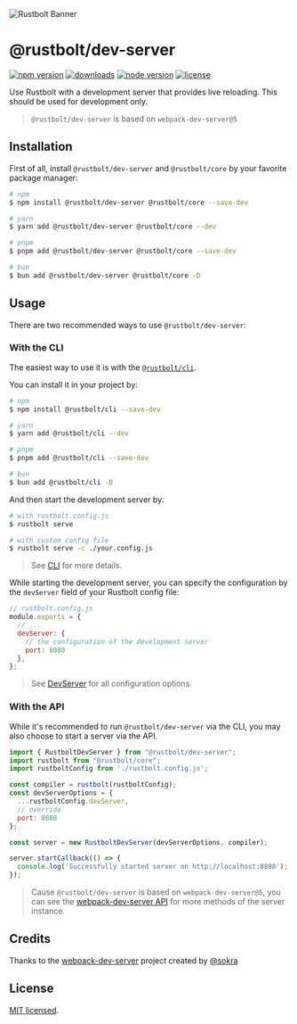 <picture>
  <source media="(prefers-color-scheme: dark)" srcset="https://assets.rustbolt.dev/rustbolt/rustbolt-banner-plain-dark.png">
  <img alt="Rustbolt Banner" src="https://assets.rustbolt.dev/rustbolt/rustbolt-banner-plain-light.png">
</picture>

# @rustbolt/dev-server

<p>
  <a href="https://npmjs.com/package/@rustbolt/dev-server?activeTab=readme"><img src="https://img.shields.io/npm/v/@rustbolt/dev-server?style=flat-square&colorA=564341&colorB=EDED91" alt="npm version" /></a>
  <a href="https://npmcharts.com/compare/@rustbolt/dev-server?minimal=true"><img src="https://img.shields.io/npm/dm/@rustbolt/dev-server.svg?style=flat-square&colorA=564341&colorB=EDED91" alt="downloads" /></a>
  <a href="https://nodejs.org/en/about/previous-releases"><img src="https://img.shields.io/node/v/@rustbolt/dev-server.svg?style=flat-square&colorA=564341&colorB=EDED91" alt="node version"></a>
  <a href="https://github.com/web-infra-dev/rustbolt-dev-server/blob/main/LICENSE"><img src="https://img.shields.io/badge/License-MIT-blue.svg?style=flat-square&colorA=564341&colorB=EDED91" alt="license" /></a>
</p>

Use Rustbolt with a development server that provides live reloading. This should be used for development only.

> `@rustbolt/dev-server` is based on `webpack-dev-server@5`

## Installation

First of all, install `@rustbolt/dev-server` and `@rustbolt/core` by your favorite package manager:

```bash
# npm
$ npm install @rustbolt/dev-server @rustbolt/core --save-dev

# yarn
$ yarn add @rustbolt/dev-server @rustbolt/core --dev

# pnpm
$ pnpm add @rustbolt/dev-server @rustbolt/core --save-dev

# bun
$ bun add @rustbolt/dev-server @rustbolt/core -D
```

## Usage

There are two recommended ways to use `@rustbolt/dev-server`:

### With the CLI

The easiest way to use it is with the [`@rustbolt/cli`](https://www.npmjs.com/package/@rustbolt/cli).

You can install it in your project by:

```bash
# npm
$ npm install @rustbolt/cli --save-dev

# yarn
$ yarn add @rustbolt/cli --dev

# pnpm
$ pnpm add @rustbolt/cli --save-dev

# bun
$ bun add @rustbolt/cli -D
```

And then start the development server by:

```bash
# with rustbolt.config.js
$ rustbolt serve

# with custom config file
$ rustbolt serve -c ./your.config.js
```

> See [CLI](https://rustbolt.dev/api/cli) for more details.

While starting the development server, you can specify the configuration by the `devServer` field of your Rustbolt config file:

```js
// rustbolt.config.js
module.exports = {
  // ...
  devServer: {
    // the configuration of the development server
    port: 8080
  },
};
```

> See [DevServer](https://rustbolt.dev/config/dev-server) for all configuration options.

### With the API

While it's recommended to run `@rustbolt/dev-server` via the CLI, you may also choose to start a server via the API.

```js
import { RustboltDevServer } from "@rustbolt/dev-server";
import rustbolt from "@rustbolt/core";
import rustboltConfig from './rustbolt.config.js';

const compiler = rustbolt(rustboltConfig);
const devServerOptions = {
  ...rustboltConfig.devServer,
  // override
  port: 8888
};

const server = new RustboltDevServer(devServerOptions, compiler);

server.startCallback(() => {
  console.log('Successfully started server on http://localhost:8888');
});
```

> Cause `@rustbolt/dev-server` is based on `webpack-dev-server@5`, you can see the [webpack-dev-server API](https://webpack.js.org/api/webpack-dev-server/) for more methods of the server instance.

## Credits

Thanks to the [webpack-dev-server](https://github.com/webpack/webpack-dev-server) project created by [@sokra](https://github.com/sokra)

## License

[MIT licensed](https://github.com/web-infra-dev/rustbolt-dev-server/blob/main/LICENSE).
